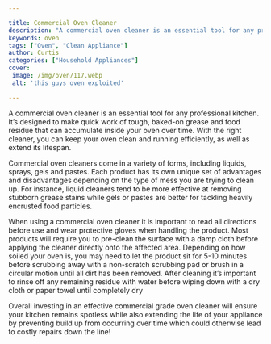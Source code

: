 ```yaml
---

title: Commercial Oven Cleaner
description: "A commercial oven cleaner is an essential tool for any professional kitchen. It’s designed to make quick work of tough, baked-on g...scroll on and keep learning"
keywords: oven
tags: ["Oven", "Clean Appliance"]
author: Curtis
categories: ["Household Appliances"]
cover: 
 image: /img/oven/117.webp
 alt: 'this guys oven exploited'

---
```


A commercial oven cleaner is an essential tool for any professional kitchen. It’s designed to make quick work of tough, baked-on grease and food residue that can accumulate inside your oven over time. With the right cleaner, you can keep your oven clean and running efficiently, as well as extend its lifespan.

Commercial oven cleaners come in a variety of forms, including liquids, sprays, gels and pastes. Each product has its own unique set of advantages and disadvantages depending on the type of mess you are trying to clean up. For instance, liquid cleaners tend to be more effective at removing stubborn grease stains while gels or pastes are better for tackling heavily encrusted food particles.

When using a commercial oven cleaner it is important to read all directions before use and wear protective gloves when handling the product. Most products will require you to pre-clean the surface with a damp cloth before applying the cleaner directly onto the affected area. Depending on how soiled your oven is, you may need to let the product sit for 5-10 minutes before scrubbing away with a non-scratch scrubbing pad or brush in a circular motion until all dirt has been removed. After cleaning it’s important to rinse off any remaining residue with water before wiping down with a dry cloth or paper towel until completely dry 

Overall investing in an effective commercial grade oven cleaner will ensure your kitchen remains spotless while also extending the life of your appliance by preventing build up from occurring over time which could otherwise lead to costly repairs down the line!
